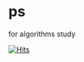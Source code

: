 # ps
for algorithms study
   
[![Hits](https://hits.sh/github.com/Akrobatik/ps.svg)](https://hits.sh/github.com/Akrobatik/ps/)
